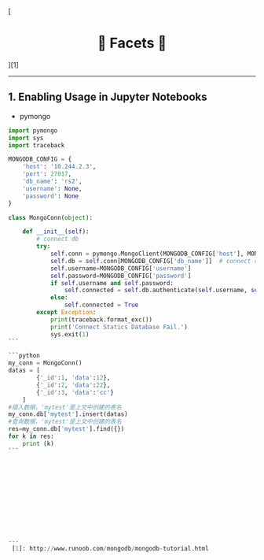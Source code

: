 [<h1 align = "center">:rocket: Facets :facepunch:</h1>][1]

---
## 1. Enabling Usage in Jupyter Notebooks

- pymongo

````python
import pymongo
import sys
import traceback    

MONGODB_CONFIG = {
    'host': '10.244.2.3',
    'port': 27017,
    'db_name': 'rs2',
    'username': None,
    'password': None
}

class MongoConn(object):

    def __init__(self):
        # connect db
        try:
            self.conn = pymongo.MongoClient(MONGODB_CONFIG['host'], MONGODB_CONFIG['port'])
            self.db = self.conn[MONGODB_CONFIG['db_name']]  # connect db
            self.username=MONGODB_CONFIG['username']
            self.password=MONGODB_CONFIG['password']           
            if self.username and self.password:
                self.connected = self.db.authenticate(self.username, self.password)
            else:
                self.connected = True
        except Exception:
            print(traceback.format_exc())
            print('Connect Statics Database Fail.')
            sys.exit(1)   
```

```python
my_conn = MongoConn()
datas = [
        {'_id':1, 'data':12},        
        {'_id':2, 'data':22},
        {'_id':3, 'data':'cc'}      
    ]  
#插入数据，'mytest'是上文中创建的表名
my_conn.db['mytest'].insert(datas)
#查询数据，'mytest'是上文中创建的表名
res=my_conn.db['mytest'].find({})
for k in res:
    print (k)
```












---
 [1]: http://www.runoob.com/mongodb/mongodb-tutorial.html
